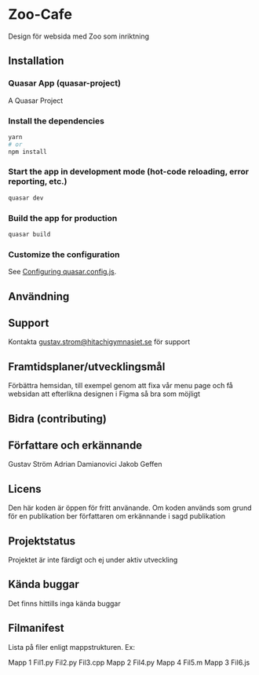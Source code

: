 # Zoo-Cafe
Design för websida med Zoo som inriktning

## Installation
### Quasar App (quasar-project)

A Quasar Project

### Install the dependencies
```bash
yarn
# or
npm install
```

### Start the app in development mode (hot-code reloading, error reporting, etc.)
```bash
quasar dev
```


### Build the app for production
```bash
quasar build
```

### Customize the configuration
See [Configuring quasar.config.js](https://v2.quasar.dev/quasar-cli-vite/quasar-config-js).

## Användning


## Support
Kontakta gustav.strom@hitachigymnasiet.se för support

## Framtidsplaner/utvecklingsmål
Förbättra hemsidan, till exempel genom att fixa vår menu page och få websidan att efterlikna designen i Figma så bra som möjligt 

## Bidra (contributing)


## Författare och erkännande
Gustav Ström
Adrian Damianovici
Jakob Geffen

## Licens
Den här koden är öppen för fritt använande. Om koden används som grund för en publikation ber författaren om erkännande i sagd publikation

## Projektstatus
Projektet är inte färdigt och ej under aktiv utveckling

## Kända buggar
Det finns hittills inga kända buggar

## Filmanifest
Lista på filer enligt mappstrukturen. Ex:

Mapp 1
  Fil1.py
  Fil2.py
  Fil3.cpp
Mapp 2
  Fil4.py
  Mapp 4
    Fil5.m
Mapp 3
  Fil6.js
